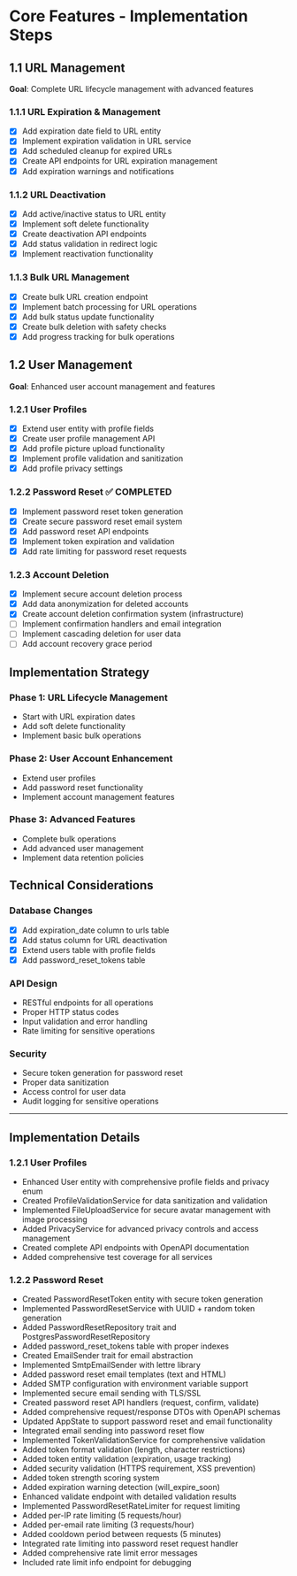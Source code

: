 # Core Features - Implementation Steps

## 1.1 URL Management
**Goal**: Complete URL lifecycle management with advanced features

### 1.1.1 URL Expiration & Management
- [x] Add expiration date field to URL entity
- [x] Implement expiration validation in URL service
- [x] Add scheduled cleanup for expired URLs
- [x] Create API endpoints for URL expiration management
- [x] Add expiration warnings and notifications

### 1.1.2 URL Deactivation
- [x] Add active/inactive status to URL entity
- [x] Implement soft delete functionality
- [x] Create deactivation API endpoints
- [x] Add status validation in redirect logic
- [x] Implement reactivation functionality

### 1.1.3 Bulk URL Management
- [x] Create bulk URL creation endpoint
- [x] Implement batch processing for URL operations
- [x] Add bulk status update functionality
- [x] Create bulk deletion with safety checks
- [x] Add progress tracking for bulk operations

## 1.2 User Management
**Goal**: Enhanced user account management and features

### 1.2.1 User Profiles
- [x] Extend user entity with profile fields
- [x] Create user profile management API
- [x] Add profile picture upload functionality
- [x] Implement profile validation and sanitization
- [x] Add profile privacy settings

### 1.2.2 Password Reset ✅ COMPLETED
- [x] Implement password reset token generation
- [x] Create secure password reset email system
- [x] Add password reset API endpoints
- [x] Implement token expiration and validation
- [x] Add rate limiting for password reset requests

### 1.2.3 Account Deletion
- [x] Implement secure account deletion process
- [x] Add data anonymization for deleted accounts
- [x] Create account deletion confirmation system (infrastructure)
- [ ] Implement confirmation handlers and email integration
- [ ] Implement cascading deletion for user data
- [ ] Add account recovery grace period

## Implementation Strategy

### Phase 1: URL Lifecycle Management
- Start with URL expiration dates
- Add soft delete functionality
- Implement basic bulk operations

### Phase 2: User Account Enhancement
- Extend user profiles
- Add password reset functionality
- Implement account management features

### Phase 3: Advanced Features
- Complete bulk operations
- Add advanced user management
- Implement data retention policies

## Technical Considerations

### Database Changes
- [x] Add expiration_date column to urls table
- [x] Add status column for URL deactivation
- [x] Extend users table with profile fields
- [x] Add password_reset_tokens table

### API Design
- RESTful endpoints for all operations
- Proper HTTP status codes
- Input validation and error handling
- Rate limiting for sensitive operations

### Security
- Secure token generation for password reset
- Proper data sanitization
- Access control for user data
- Audit logging for sensitive operations

---

## Implementation Details

### 1.2.1 User Profiles
- Enhanced User entity with comprehensive profile fields and privacy enum
- Created ProfileValidationService for data sanitization and validation
- Implemented FileUploadService for secure avatar management with image processing
- Added PrivacyService for advanced privacy controls and access management
- Created complete API endpoints with OpenAPI documentation
- Added comprehensive test coverage for all services

### 1.2.2 Password Reset
- Created PasswordResetToken entity with secure token generation
- Implemented PasswordResetService with UUID + random token generation
- Added PasswordResetRepository trait and PostgresPasswordResetRepository
- Added password_reset_tokens table with proper indexes
- Created EmailSender trait for email abstraction
- Implemented SmtpEmailSender with lettre library
- Added password reset email templates (text and HTML)
- Added SMTP configuration with environment variable support
- Implemented secure email sending with TLS/SSL
- Created password reset API handlers (request, confirm, validate)
- Added comprehensive request/response DTOs with OpenAPI schemas
- Updated AppState to support password reset and email functionality
- Integrated email sending into password reset flow
- Implemented TokenValidationService for comprehensive validation
- Added token format validation (length, character restrictions)
- Added token entity validation (expiration, usage tracking)
- Added security validation (HTTPS requirement, XSS prevention)
- Added token strength scoring system
- Added expiration warning detection (will_expire_soon)
- Enhanced validate endpoint with detailed validation results
- Implemented PasswordResetRateLimiter for request limiting
- Added per-IP rate limiting (5 requests/hour)
- Added per-email rate limiting (3 requests/hour)
- Added cooldown period between requests (5 minutes)
- Integrated rate limiting into password reset request handler
- Added comprehensive rate limit error messages
- Included rate limit info endpoint for debugging
